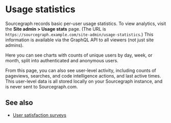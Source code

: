 # Usage statistics

Sourcegraph records basic per-user usage statistics. To view analytics, visit the **Site admin > Usage stats** page. (The URL is `https://sourcegraph.example.com/site-admin/usage-statistics`.) This information is available via the GraphQL API to all viewers (not just site admins).

Here you can see charts with counts of unique users by day, week, or month, split into authenticated and anonymous users.

From this page, you can also see user-level activity, including counts of pageviews, searches, and code intelligence actions, and last active times. This user-level data is all stored locally on your Sourcegraph instance, and is never sent to Sourcegraph.com.

## See also

- [User satisfaction surveys](user_surveys.md)
